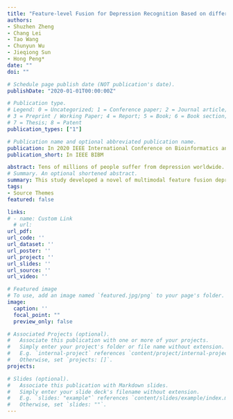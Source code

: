 ```yaml
---
title: "Feature-level Fusion for Depression Recognition Based on different fNIRS Data (Under Review)"
authors:
- Shuzhen Zheng
- Chang Lei
- Tao Wang
- Chunyun Wu
- Jieqiong Sun
- Hong Peng*
date: ""
doi: ""

# Schedule page publish date (NOT publication's date).
publishDate: "2020-01-01T00:00:00Z"

# Publication type.
# Legend: 0 = Uncategorized; 1 = Conference paper; 2 = Journal article;
# 3 = Preprint / Working Paper; 4 = Report; 5 = Book; 6 = Book section;
# 7 = Thesis; 8 = Patent
publication_types: ["1"]

# Publication name and optional abbreviated publication name.
publication: In 2020 IEEE International Conference on Bioinformatics and Biomedicine
publication_short: In IEEE BIBM

abstract: Tens of millions of people suffer from depression worldwide. It is urgent to explore an effective method for diagnosing depression. This study developed a novel of multimodal feature fusion depression recognition method based on functional near-infrared spectroscopy (fNIRS). Sixty volunteers, including thirty patients with depression and thirty healthy controls, participated in the study. The 22-channel fNIRS device recorded the participants’ brain oxyhemoglobin (HbO) and deoxyhemoglobin (HbR) concentration changes in the positive, neutral and negative affective words’ stimulation. K-nearest neighbors (KNN) and support vector machine (SVM) classifiers were used to recognize depressed patients from normal people, and 10-fold cross-validation was used to verify the classification result. Under the three single-mode features, the accuracy rates were 85.69%, 88.32% and 86.77%, corresponding to the positive condition, neutral condition and negative condition. Then, we used concatenation and linear combination for feature fusion. For the concatenation fusion method, the principal component analysis (PCA) was used to reduce the dimension. The result showed that feature fusion can relatively improve the recognition rate of people with depression, compared with single-model features. The optimal feature fusion method is to concatenate the neutral features and negative features, and the best accuracy reaches 94.45%. The study may provide a more accurate and convenient method for depression detection.
# Summary. An optional shortened abstract.
summary: This study developed a novel of multimodal feature fusion depression recognition method based on functional near-infrared spectroscopy (fNIRS).
tags:
- Source Themes
featured: false

links:
# - name: Custom Link
  # url:
url_pdf: 
url_code: ''
url_dataset: ''
url_poster: ''
url_project: ''
url_slides: ''
url_source: ''
url_video: ''

# Featured image
# To use, add an image named `featured.jpg/png` to your page's folder. 
image:
  caption: ''
  focal_point: ""
  preview_only: false

# Associated Projects (optional).
#   Associate this publication with one or more of your projects.
#   Simply enter your project's folder or file name without extension.
#   E.g. `internal-project` references `content/project/internal-project/index.md`.
#   Otherwise, set `projects: []`.
projects:

# Slides (optional).
#   Associate this publication with Markdown slides.
#   Simply enter your slide deck's filename without extension.
#   E.g. `slides: "example"` references `content/slides/example/index.md`.
#   Otherwise, set `slides: ""`.
---
```


